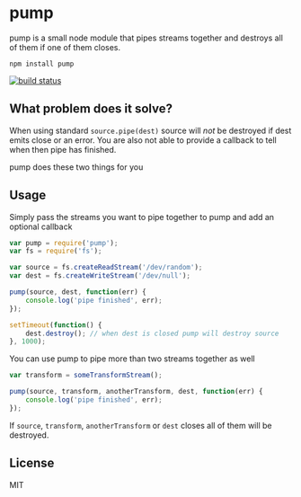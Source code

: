 # pump

pump is a small node module that pipes streams together and destroys all of them if one of them closes.

	npm install pump

[![build status](http://img.shields.io/travis/mafintosh/pump.svg)](http://travis-ci.org/mafintosh/pump)

## What problem does it solve?

When using standard `source.pipe(dest)` source will _not_ be destroyed if dest emits close or an error.
You are also not able to provide a callback to tell when then pipe has finished.

pump does these two things for you

## Usage

Simply pass the streams you want to pipe together to pump and add an optional callback

``` js
var pump = require('pump');
var fs = require('fs');

var source = fs.createReadStream('/dev/random');
var dest = fs.createWriteStream('/dev/null');

pump(source, dest, function(err) {
	console.log('pipe finished', err);
});

setTimeout(function() {
	dest.destroy(); // when dest is closed pump will destroy source
}, 1000);
```

You can use pump to pipe more than two streams together as well

``` js
var transform = someTransformStream();

pump(source, transform, anotherTransform, dest, function(err) {
	console.log('pipe finished', err);
});
```

If `source`, `transform`, `anotherTransform` or `dest` closes all of them will be destroyed.

## License

MIT
